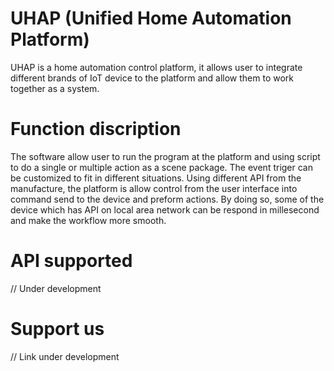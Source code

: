 # UHAP (Unified Home Automation Platform)
UHAP is a home automation control platform, it allows user to integrate different brands of IoT device to the platform and allow them to work together as a system.

# Function discription
The software allow user to run the program at the platform and using script to do a single or multiple action as a scene package. The event triger can be customized to fit in different situations.
Using different API from the manufacture, the platform is allow control from the user interface into command send to the device and preform actions. By doing so, some of the device which has API on local area network can be respond in millesecond and make the workflow more smooth.

# API supported
// Under development

# Support us
// Link under development

